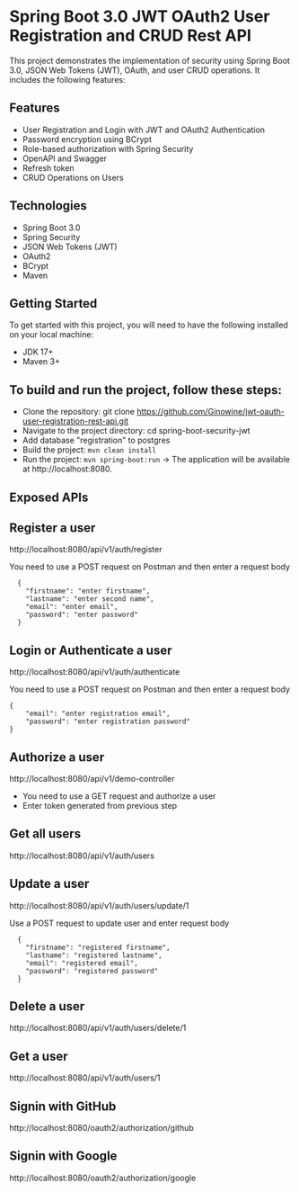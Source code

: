 # Spring Boot 3.0 JWT OAuth2 User Registration and CRUD Rest API

This project demonstrates the implementation of security using Spring Boot 3.0, JSON Web Tokens (JWT), OAuth, and user CRUD operations. It includes the following features:

## Features

- User Registration and Login with JWT and OAuth2 Authentication
- Password encryption using BCrypt
- Role-based authorization with Spring Security
- OpenAPI and Swagger
- Refresh token
- CRUD Operations on Users


## Technologies

- Spring Boot 3.0
- Spring Security
- JSON Web Tokens (JWT)
- OAuth2
- BCrypt
- Maven

## Getting Started

To get started with this project, you will need to have the following installed on your local machine:

- JDK 17+
- Maven 3+

## To build and run the project, follow these steps:

- Clone the repository: git clone https://github.com/Ginowine/jwt-oauth-user-registration-rest-api.git
- Navigate to the project directory: cd spring-boot-security-jwt
- Add database "registration" to postgres
- Build the project: ```mvn clean install```
- Run the project: ```mvn spring-boot:run```
-> The application will be available at http://localhost:8080.

## Exposed APIs

## Register a user

http://localhost:8080/api/v1/auth/register

You need to use a POST request on Postman and then enter a request body
```
  {
    "firstname": "enter firstname",
    "lastname": "enter second name",
    "email": "enter email",
    "password": "enter password"
  }
```

## Login or Authenticate a user

http://localhost:8080/api/v1/auth/authenticate

You need to use a POST request on Postman and then enter a request body

``` 
{
	"email": "enter registration email",
	"password": "enter registration password"
}
```
## Authorize a user 

http://localhost:8080/api/v1/demo-controller

- You need to use a GET request and authorize a user 
- Enter token generated from previous step 

## Get all users
http://localhost:8080/api/v1/auth/users

## Update a user
http://localhost:8080/api/v1/auth/users/update/1

Use a POST request to update user and enter request body

```
  {
    "firstname": "registered firstname",
    "lastname": "registered lastname",
    "email": "registered email",
    "password": "registered password"
  }
```

## Delete a user
http://localhost:8080/api/v1/auth/users/delete/1

## Get a user 
http://localhost:8080/api/v1/auth/users/1

## Signin with GitHub
http://localhost:8080/oauth2/authorization/github

## Signin with Google
http://localhost:8080/oauth2/authorization/google
